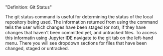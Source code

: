 "Definition: Git Status"

The git status command is useful for determining the status of the local repository being used. 
The information returned from using the command tells the user which changes have been staged (or not), if they have changes that haven't been committed yet, and untracked files.
To access this informatin using Jupyter IDE navigate to the git tab on the left-hand menu. There you will see dropdown sections for files that have been changed, staged or untracked.
